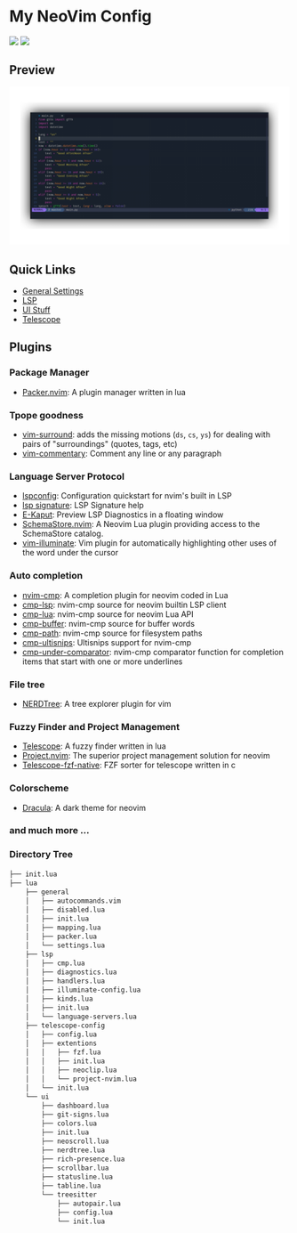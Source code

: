 # My NeoVim Config

<img src="https://img.shields.io/badge/Lua-2C2D72?style=for-the-badge&logo=lua&logoColor=white " />
<img src="https://img.shields.io/badge/NeoVim-%2357A143.svg?&style=for-the-badge&logo=neovim&logoColor=white" />

## Preview

<img src="https://github.com/Iamafnan/my-nvimrc/blob/main/assets/screenshot1.jpg" />

## Quick Links

- [General Settings](https://github.com/Iamafnan/my-nvimrc/tree/main/lua/general)
- [LSP](https://github.com/Iamafnan/my-nvimrc/tree/main/lua/lsp)
- [UI Stuff](https://github.com/Iamafnan/my-nvimrc/tree/main/lua/ui)
- [Telescope](https://github.com/Iamafnan/my-nvimrc/tree/main/lua/telescope)

## Plugins

### Package Manager

- [Packer.nvim](https://github.com/wbthomason/packer.nvim): A plugin manager written in lua

### Tpope goodness

- [vim-surround](https://github.com/tpope/vim-surround): adds the missing motions (`ds`, `cs`, `ys`) for dealing with pairs of "surroundings" (quotes, tags, etc)
- [vim-commentary](https://github.com/tpope/vim-commentary): Comment any line or any paragraph

### Language Server Protocol

- [lspconfig](https://github.com/neovim/nvim-lspconfig): Configuration quickstart for nvim's built in LSP
- [lsp signature](https://github.com/ray-x/lsp_signature.nvim): LSP Signature help
- [E-Kaput](https://github.com/kaputi/e-kaput.nvim): Preview LSP Diagnostics in a floating window
- [SchemaStore.nvim](https://github.com/b0o/SchemaStore.nvim): A Neovim Lua plugin providing access to the SchemaStore catalog.
- [vim-illuminate](https://github.com/RRethy/vim-illuminate): Vim plugin for automatically highlighting other uses of the word under the cursor

### Auto completion

- [nvim-cmp](https://github.com/hrsh7th/nvim-cmp): A completion plugin for neovim coded in Lua
- [cmp-lsp](https://github.com/hrsh7th/cmp-nvim-lsp): nvim-cmp source for neovim builtin LSP client
- [cmp-lua](https://github.com/hrsh7th/cmp-nvim-lua): nvim-cmp source for neovim Lua API
- [cmp-buffer](https://github.com/hrsh7th/cmp-buffer): nvim-cmp source for buffer words
- [cmp-path](https://github.com/hrsh7th/cmp-path): nvim-cmp source for filesystem paths
- [cmp-ultisnips](https://github.com/quangnguyen30192/cmp-nvim-ultisnips): Ultisnips support for nvim-cmp
- [cmp-under-comparator](https:/github.com/lukas-reineke/cmp-under-comparator): nvim-cmp comparator function for completion items that start with one or more underlines

### File tree

- [NERDTree](https://github.com/preservim/nerdtree): A tree explorer plugin for vim

### Fuzzy Finder and Project Management

- [Telescope](https://github.com/nvim-telescope/telescope.nvim): A fuzzy finder written in lua
- [Project.nvim](https://github.com/ahmedkhalf/project.nvim): The superior project management solution for neovim
- [Telescope-fzf-native](https://github.com/nvim-telescope/telescope-fzf-native.nvim): FZF sorter for telescope written in c

### Colorscheme

- [Dracula](https://github.com/dracula/dracula-theme): A dark theme for neovim

### and much more ...

### Directory Tree

```
├── init.lua
├── lua
    ├── general
    │   ├── autocommands.vim
    │   ├── disabled.lua
    │   ├── init.lua
    │   ├── mapping.lua
    │   ├── packer.lua
    │   └── settings.lua 
    ├── lsp
    │   ├── cmp.lua
    │   ├── diagnostics.lua
    │   ├── handlers.lua
    │   ├── illuminate-config.lua
    │   ├── kinds.lua
    │   ├── init.lua
    │   └── language-servers.lua
    ├── telescope-config
    │   ├── config.lua
    │   ├── extentions
    │   │   ├── fzf.lua
    │   │   ├── init.lua
    │   │   ├── neoclip.lua
    │   │   └── project-nvim.lua
    │   └── init.lua
    └── ui
        ├── dashboard.lua
        ├── git-signs.lua
        ├── colors.lua
        ├── init.lua
        ├── neoscroll.lua
        ├── nerdtree.lua
        ├── rich-presence.lua
        ├── scrollbar.lua
        ├── statusline.lua
        ├── tabline.lua
        └── treesitter
            ├── autopair.lua
            ├── config.lua
            └── init.lua

```
